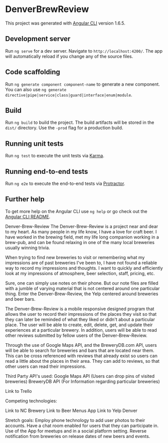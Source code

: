 # DenverBrewReview

This project was generated with [Angular CLI](https://github.com/angular/angular-cli) version 1.6.5.

## Development server

Run `ng serve` for a dev server. Navigate to `http://localhost:4200/`. The app will automatically reload if you change any of the source files.

## Code scaffolding

Run `ng generate component component-name` to generate a new component. You can also use `ng generate directive|pipe|service|class|guard|interface|enum|module`.

## Build

Run `ng build` to build the project. The build artifacts will be stored in the `dist/` directory. Use the `-prod` flag for a production build.

## Running unit tests

Run `ng test` to execute the unit tests via [Karma](https://karma-runner.github.io).

## Running end-to-end tests

Run `ng e2e` to execute the end-to-end tests via [Protractor](http://www.protractortest.org/).

## Further help

To get more help on the Angular CLI use `ng help` or go check out the [Angular CLI README](https://github.com/angular/angular-cli/blob/master/README.md).

Denver-Brew-Review
The Denver-Brew-Review is a project near and dear to my heart. As many people in my life know, I have a love for craft beer. I have worked in the brewing field, met my life long companion working in a brew-pub, and can be found relaxing in one of the many local breweries usually winning trivia.

When trying to find new breweries to visit or remembering what my impressions are of past breweries I've been to, I have not found a reliable way to record my impressions and thoughts. I want to quickly and efficiently look at my impressions of atmosphere, beer selection, staff, pricing, etc.

Sure, one can simply use notes on their phone. But our note files are filled with a jumble of varying material that is not centered around one particular thing. Enter the Denver-Brew-Review, the Yelp centered around breweries and beer bars.

The Denver-Brew-Review is a mobile responsive designed program that allows the user to record their impressions of the places they visit so that they can later be reminded of what they liked or didn't about a particular place. The user will be able to create, edit, delete, get, and update their experiences at a particular brewery. In addition, users will be able to read other reviews submitted by fellow users of the Denver-Brew-Review.

Through the use of Google Maps API, and the BreweryDB.com API, users will be able to search for breweries and bars that are located near them. This can be cross referenced with reviews that already exist so users can read a little about the places in their area. They can add to reviews, so that other users can read their impressions.

Third Party API's used:
Google Maps API (Users can drop pins of visited breweries)
BreweryDB API (For Information regarding particular breweries)

Link to Trello

Competing technologies:

Link to NC Brewery 
Link to Beer Menus App 
Link to Yelp Denver

Stretch goals:
Employ phone technology to add user photos to their accounts.
Have a chat room enabled for users that they can participate in.
Use of the App for meetups and in a social platform setting.
Reverse notification from breweries on release dates of new beers and events.

<!-- Current End of File! -->